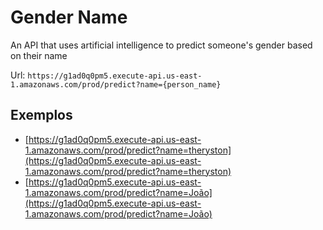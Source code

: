 # Gender Name

An API that uses artificial intelligence to predict someone's gender based on their name

Url: `https://g1ad0q0pm5.execute-api.us-east-1.amazonaws.com/prod/predict?name={person_name}`

## Exemplos

- [https://g1ad0q0pm5.execute-api.us-east-1.amazonaws.com/prod/predict?name=theryston](https://g1ad0q0pm5.execute-api.us-east-1.amazonaws.com/prod/predict?name=theryston)
- [https://g1ad0q0pm5.execute-api.us-east-1.amazonaws.com/prod/predict?name=João](https://g1ad0q0pm5.execute-api.us-east-1.amazonaws.com/prod/predict?name=João)
